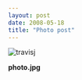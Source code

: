 ```yaml
---
layout: post
date: 2008-05-18
title: "Photo post"
---
```

![travisj](/images/d1fa36a54e0c0e3c3a0d5588a721326820b441ad0bb155f44ff26a383f63a006.jpg)

<b>photo.jpg</b>